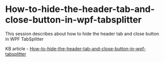# How-to-hide-the-header-tab-and-close-button-in-wpf-tabsplitter
This session describes about how to hide the header tab and close button in WPF TabSplitter

KB article - [How-to-hide-the-header-tab-and-close-button-in-wpf-tabsplitter](https://www.syncfusion.com/kb/11572/how-to-hide-the-close-button-in-wpf-tabsplitter)
